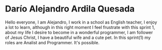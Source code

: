 
# Darío Alejandro Ardila Quesada
Hello everyone, I am Alejandro, I work in a school as English teacher, I enjoy a lot to learn, although in this right moment I feel frustrate with this sprint 1, about my life I desire to become in a wonderful programmer, I am follower of Jesus Christ, I have a beautiful wife and a cute pet. In this sprint(1) my roles are Analist and Programmer. It's possible.
